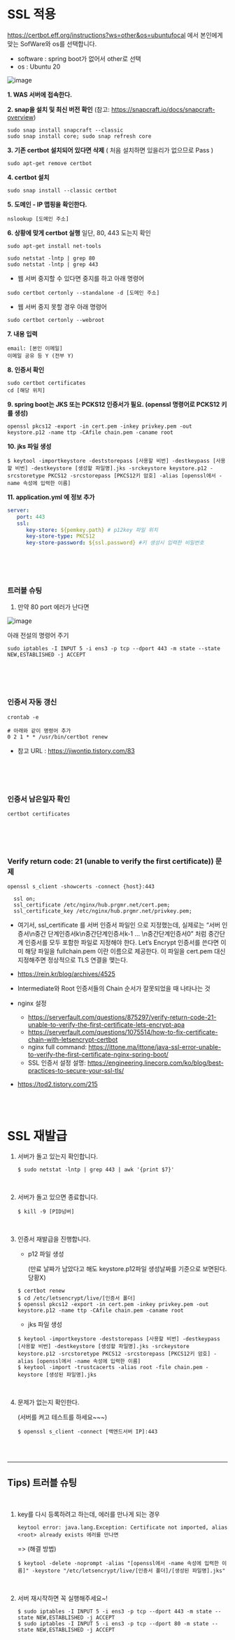 # SSL 적용

https://certbot.eff.org/instructions?ws=other&os=ubuntufocal 에서 본인에게 맞는 SofWare와 os를 선택합니다.

- software : spring boot가 없어서 other로 선택
- os : Ubuntu 20

![image](https://user-images.githubusercontent.com/42775225/150618704-01990d23-aded-4f71-ae17-b66299f88ab4.png)


__1. WAS 서버에 접속한다.__


__2. snap을 설치 및 최신 버전 확인__
(참고: https://snapcraft.io/docs/snapcraft-overview)
```shell
sudo snap install snapcraft --classic
sudo snap install core; sudo snap refresh core
```


__3. 기존 certbot 설치되어 있다면 삭제__
( 처음 설치하면 있을리가 없으므로 Pass )
```shell
sudo apt-get remove certbot
```


__4. certbot 설치__
```
sudo snap install --classic certbot
```


__5. 도메인 - IP 맵핑을 확인한다.__
```
nslookup [도메인 주소]
```


__6. 상황에 맞게 certbot 실행__
일단, 80, 443 도는지 확인
```shell
sudo apt-get install net-tools

sudo netstat -lntp | grep 80
sudo netstat -lntp | grep 443
```

- 웹 서버 중지할 수 있다면 중지를 하고 아래 명령어
```shell
sudo certbot certonly --standalone -d [도메인 주소]
```

- 웹 서버 중지 못할 경우 아래 명령어
```shell
sudo certbot certonly --webroot
```


__7. 내용 입력__
   ```
   email: [본인 이메일]
   이메일 공유 등 Y (전부 Y)
   ```

__8. 인증서 확인__
   ```shell
   sudo certbot certificates
   cd [해당 위치]
   ```

__9. spring boot는 JKS 또는 PCKS12 인증서가 필요. (openssl 명령어로 PCKS12 키를 생성)__

```shell
openssl pkcs12 -export -in cert.pem -inkey privkey.pem -out keystore.p12 -name ttp -CAfile chain.pem -caname root
```


__10. jks 파일 생성__
```shell
$ keytool -importkeystore -deststorepass [사용할 비번] -destkeypass [사용할 비번] -destkeystore [생성할 파일명].jks -srckeystore keystore.p12 -srcstoretype PKCS12 -srcstorepass [PKCS12키 암호] -alias [openssl에서 -name 속성에 입력한 이름]
```


__11. application.yml 에 정보 추가__

```yaml
server:
   port: 443
   ssl:
      key-store: ${pemkey.path} # p12key 파일 위치
      key-store-type: PKCS12
      key-store-password: ${ssl.password} #키 생성시 입력한 비밀번호
```

<br />
<br />
<br />


### 트러블 슈팅

1. 만약 80 port 에러가 난다면

![image](https://user-images.githubusercontent.com/42775225/150620601-e78ddc1b-6036-4979-8828-41fbcc4bf2c8.png)

아래 전설의 명령어 주기

```
sudo iptables -I INPUT 5 -i ens3 -p tcp --dport 443 -m state --state NEW,ESTABLISHED -j ACCEPT
```



<br />
<br />
<br />

### 인증서 자동 갱신
```shell
crontab -e

# 아래와 같이 명령어 추가
0 2 1 * * /usr/bin/certbot renew
```
- 참고 URL : https://jiwontip.tistory.com/83

<br />
<br />
<br />

### 인증서 남은일자 확인
```
certbot certificates
```

<br />
<br />
<br />

### Verify return code: 21 (unable to verify the first certificate)) 문제

```
openssl s_client -showcerts -connect {host}:443
```


```
  ssl on;
  ssl_certificate /etc/nginx/hub.prgmr.net/cert.pem;
  ssl_certificate_key /etc/nginx/hub.prgmr.net/privkey.pem;
```
- 여기서, ssl_certificate 를 서버 인증서 파일인 으로 지정했는데, 실제로는 “서버 인증서\n중간 단계인증서k\n중간단계인증서k-1 … \n중간단계인증서0” 처럼 중간단계 인증서를 모두 포함한 파일로 지정해야 한다. Let’s Encrypt 인증서를 쓴다면 이미 해당 파일을 fullchain.pem 이란 이름으로 제공한다. 이 파일을 cert.pem 대신 지정해주면 정상적으로 TLS 연결을 맺는다.
- https://rein.kr/blog/archives/4525


- Intermediate와 Root 인증서들의 Chain 순서가 잘못되었을 때 나타나는 것
- nginx 설정
   - https://serverfault.com/questions/875297/verify-return-code-21-unable-to-verify-the-first-certificate-lets-encrypt-apa
   - https://serverfault.com/questions/1075514/how-to-fix-certificate-chain-with-letsencrypt-certbot
   - nginx full command: https://ittone.ma/ittone/java-ssl-error-unable-to-verify-the-first-certificate-nginx-spring-boot/
   - SSL 인증서 설정 설명: https://engineering.linecorp.com/ko/blog/best-practices-to-secure-your-ssl-tls/
- https://tod2.tistory.com/215


<br />
<br />


# SSL 재발급

1. 서버가 돌고 있는지 확인합니다.

    ```shell
    $ sudo netstat -lntp | grep 443 | awk '{print $7}'
    ```

<br />

2. 서버가 돌고 있으면 종료합니다.

    ```shell
    $ kill -9 [PID넘버]
    ```

<br />

3. 인증서 재발급을 진행합니다. 
    
    - p12 파일 생성 
    
        (만료 날짜가 남았다고 해도 keystore.p12파일 생성날짜를 기준으로 보면된다. 당황X)

    ```shell
    $ certbot renew
    $ cd /etc/letsencrypt/live/[인증서 폴더]
    $ openssl pkcs12 -export -in cert.pem -inkey privkey.pem -out keystore.p12 -name ttp -CAfile chain.pem -caname root
    ```

    - jks 파일 생성

    ```shell
    $ keytool -importkeystore -deststorepass [사용할 비번] -destkeypass [사용할 비번] -destkeystore [생성할 파일명].jks -srckeystore keystore.p12 -srcstoretype PKCS12 -srcstorepass [PKCS12키 암호] -alias [openssl에서 -name 속성에 입력한 이름]
    $ keytool -import -trustcacerts -alias root -file chain.pem -keystore [생성된 파일명].jks
    ```

<br />

4. 문제가 없는지 확인한다.

    (서버를 켜고 테스트를 하세요~~~)

    ```shell
    $ openssl s_client -connect [백엔드서버 IP]:443
    ```

<br />
<br />
<hr />

## Tips) 트러블 슈팅

<br />

1. key를 다시 등록하려고 하는데, 에러를 만나게 되는 경우
    ```
    keytool error: java.lang.Exception: Certificate not imported, alias <root> already exists 에러를 만나면
    ```

    => (해결 방법)
    ```shell
    $ keytool -delete -noprompt -alias "[openssl에서 -name 속성에 입력한 이름]" -keystore "/etc/letsencrypt/live/[인증서 폴더]/[생성된 파일명].jks"
    ```

<br />

2. 서버 재시작하면 꼭 실행해주세요~!

    ```shell
    $ sudo iptables -I INPUT 5 -i ens3 -p tcp --dport 443 -m state --state NEW,ESTABLISHED -j ACCEPT
    $ sudo iptables -I INPUT 5 -i ens3 -p tcp --dport 80 -m state --state NEW,ESTABLISHED -j ACCEPT
    ```
